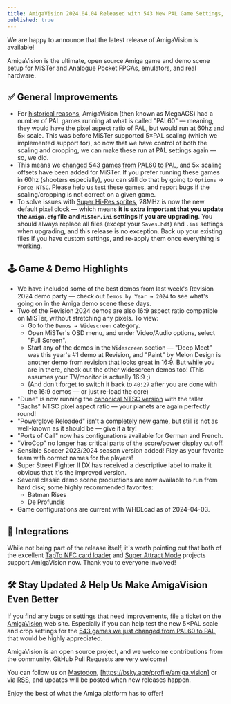 ```yaml
---
title: AmigaVision 2024.04.04 Released with 543 New PAL Game Settings, Revision 2024 Demos
published: true
---
```


We are happy to announce that the latest release of AmigaVision is available!

AmigaVision is the ultimate, open source Amiga game and demo scene setup for MiSTer and Analogue Pocket FPGAs, emulators, and real hardware.


## ✅ General Improvements

* For [historical reasons](https://misterfpga.org/viewtopic.php?p=83118#p83118), AmigaVision (then known as MegaAGS) had a number of PAL games running at what is called "PAL60" — meaning, they would have the pixel aspect ratio of PAL, but would run at 60hz and 5× scale. This was before MiSTer supported 5×PAL scaling (which we implemented support for), so now that we have control of both the scaling and cropping, we can make these run at PAL settings again — so, we did.
* This means we [changed 543 games from PAL60 to PAL](https://github.com/amigavision/AmigaVision/commit/062da0505ed7f5cd95a0883c504e8ae6e12a99ac), and 5× scaling offsets have been added for MiSTer. If you prefer running these games in 60hz (shooters especially), you can still do that by going to `Options` → `Force NTSC`. Please help us test these games, and report bugs if the scaling/cropping is not correct on a given game.
* To solve issues with [Super Hi-Res sprites](https://github.com/amigavision/AmigaVision/issues/158), 28MHz is now the new default pixel clock — which means **it is extra important that you update the `Amiga.cfg` file and `MiSTer.ini` settings if you are upgrading**. You should always replace all files (except your `Saves.hdf`) and `.ini` settings when upgrading, and this release is no exception. Back up your existing files if you have custom settings, and re-apply them once everything is working.

## 🕹️ Game *&* Demo Highlights

* We have included some of the best demos from last week's Revision 2024 demo party — check out `Demos by Year → 2024` to see what's going on in the Amiga demo scene these days.
* Two of the Revision 2024 demos are also 16:9 aspect ratio compatible on MiSTer, without stretching any pixels. To view:
  * Go to the `Demos → Widescreen` category.
  * Open MiSTer's OSD menu, and under Video/Audio options, select "Full Screen".
  * Start any of the demos in the `Widescreen` section —  "Deep Meet" was this year's #1 demo at Revision, and "Paint" by Melon Design is another demo from revision that looks great in 16:9. But while you are in there, check out the other widescreen demos too! (This assumes your TV/monitor is actually 16:9 ;)
  * (And don't forget to switch it back to `40:27` after you are done with the 16:9 demos — or just re-load the core)
* "Dune" is now running the [canonical NTSC version](https://www.amigalove.com/viewtopic.php?t=2658) with the taller "Sachs" NTSC pixel aspect ratio — your planets are again perfectly round!
* "Powerglove Reloaded" isn't a completely new game, but still is not as well-known as it should be — give it a try!
* "Ports of Call" now has configurations available for German and French.
* "ViroCop" no longer has critical parts of the score/power display cut off.
* Sensible Soccer 2023/2024 season version added! Play as your favorite team with correct names for the players!
* Super Street Fighter II DX has received a descriptive label to make it obvious that it's the improved version.
* Several classic demo scene productions are now available to run from hard disk; some highly recommended favorites:
  * Batman Rises
  * De Profundis
* Game configurations are current with WHDLoad as of 2024-04-03.

## 🧩 Integrations

While not being part of the release itself, it's worth pointing out that both of the excellent [TapTo NFC card loader](https://github.com/wizzomafizzo/tapto) and [Super Attract Mode](https://github.com/mrchrisster/MiSTer_SAM) projects support AmigaVision now. Thank you to everyone involved!

## 🛠️ Stay Updated *&* Help Us Make AmigaVision Even Better

If you find any bugs or settings that need improvements, file a ticket on the [AmigaVision] web site. Especially if you can help test the new 5×PAL scale and crop settings for the [543 games we just changed from PAL60 to PAL](https://github.com/amigavision/AmigaVision/commit/062da0505ed7f5cd95a0883c504e8ae6e12a99ac), that would be highly appreciated.

AmigaVision is an open source project, and we welcome contributions from the community. GitHub Pull Requests are very welcome!

You can follow us on [Mastodon], [https://bsky.app/profile/amiga.vision] or via [RSS], and updates will be posted when new releases happen.

Enjoy the best of what the Amiga platform has to offer!

[AmigaVision]:https://amiga.vision
[Mastodon]:https://mastodon.social/@amiga_vision
[BlueSky]:https://bsky.app/profile/amiga.vision
[RSS]:https://amiga.vision/feed.xml
